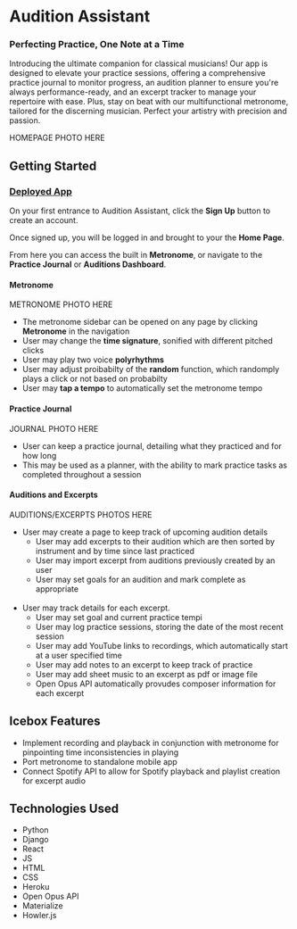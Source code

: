 # Audition Assistant
### Perfecting Practice, One Note at a Time
Introducing the ultimate companion for classical musicians! Our app is designed to elevate your practice sessions, offering a comprehensive practice journal to monitor progress, an audition planner to ensure you're always performance-ready, and an excerpt tracker to manage your repertoire with ease. Plus, stay on beat with our multifunctional metronome, tailored for the discerning musician. Perfect your artistry with precision and passion.

HOMEPAGE PHOTO HERE

## Getting Started
### [Deployed App](https://audition-assistant-2f2eaeaa2ec9.herokuapp.com/about/)

On your first entrance to Audition Assistant, click the **Sign Up** button to create an account.<br>

Once signed up, you will be logged in and brought to your the **Home Page**.<br>

From here you can access the built in **Metronome**, or navigate to the **Practice Journal** or **Auditions Dashboard**.


#### Metronome
METRONOME PHOTO HERE
- The metronome sidebar can be opened on any page by clicking **Metronome** in the navigation
- User may change the **time signature**, sonified with different pitched clicks
- User may play two voice **polyrhythms**
- User may adjust proibabilty of the  **random** function, which randomply plays a click or not based on probabilty
- User may **tap a tempo** to automatically set the metronome tempo

#### Practice Journal
JOURNAL PHOTO HERE
- User can keep a practice journal, detailing what they practiced and for how long
- This may be used as a planner, with the ability to mark practice tasks as completed throughout a session

#### Auditions and Excerpts
AUDITIONS/EXCERPTS PHOTOS HERE
- User may create a page to keep track of upcoming audition details
    - User may add excerpts to their audition which are then sorted by instrument and by time since last practiced
    - User may import excerpt from auditions previously created by an user
    - User may set goals for an audition and mark complete as appropriate
    <br>
- User may track details for each excerpt.
    - User may set goal and current practice tempi
    - User may log practice sessions, storing the date of the most recent session
    - User may add YouTube links to recordings, which automatically start at a user specified time
    - User may add notes to an excerpt to keep track of practice
    - User may add sheet music to an excerpt as pdf or image file
    - Open Opus API automatically provudes composer information for each excerpt
  


## Icebox Features
- Implement recording and playback in conjunction with metronome for pinpointing time inconsistencies in playing
- Port metronome to standalone mobile app
- Connect Spotify API to allow for Spotify playback and playlist creation for excerpt audio


## Technologies Used
- Python
- Django
- React
- JS
- HTML
- CSS
- Heroku
- Open Opus API
- Materialize
- Howler.js